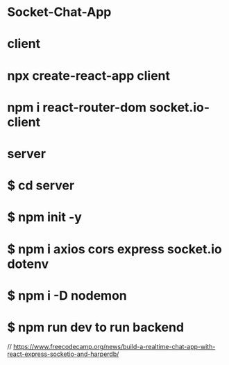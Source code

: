 # Socket-Chat-App

# client
# npx create-react-app client
# npm i react-router-dom socket.io-client

# server
# $ cd server
# $ npm init -y
# $ npm i axios cors express socket.io dotenv
# $ npm i -D nodemon
# $ npm run dev to run backend

// https://www.freecodecamp.org/news/build-a-realtime-chat-app-with-react-express-socketio-and-harperdb/
